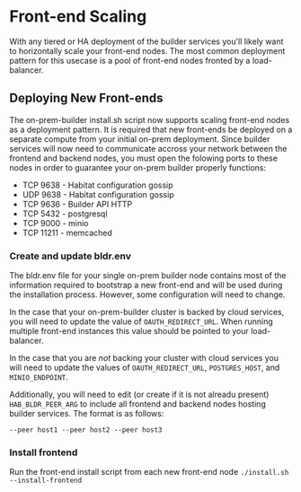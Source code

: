 # Front-end Scaling
With any tiered or HA deployment of the builder services you'll likely want to horizontally scale your front-end nodes. The most common deployment pattern for this usecase is a pool of front-end nodes fronted by a load-balancer.

## Deploying New Front-ends
The on-prem-builder install.sh script now supports scaling front-end nodes as a deployment pattern. It is required that new front-ends be deployed on a separate compute from your initial on-prem deployment. Since builder services will now need to communicate accross your network between the frontend and backend nodes, you must open the folowing ports to these nodes in order to guarantee your on-prem builder properly functions:

* TCP 9638 - Habitat configuration gossip
* UDP 9638 - Habitat configuration gossip
* TCP 9636 - Builder API HTTP
* TCP 5432 - postgresql
* TCP 9000 - minio
* TCP 11211 - memcached

### Create and update bldr.env
The bldr.env file for your single on-prem builder node contains most of the information required to bootstrap a new front-end and will be used during the installation process. However, some configuration will need to change.

In the case that your on-prem-builder cluster is backed by cloud services, you will need to update the value of `OAUTH_REDIRECT_URL`. When running multiple front-end instances this value should be pointed to your load-balancer. 

In the case that you are _not_ backing your cluster with cloud services you will need to update the values of `OAUTH_REDIRECT_URL`, `POSTGRES_HOST`, and `MINIO_ENDPOINT`.

Additionally, you will need to edit (or create if it is not alreadu present) `HAB_BLDR_PEER_ARG` to include all frontend and backend nodes hosting builder services. The format is as follows:

```
--peer host1 --peer host2 --peer host3
```

### Install frontend
Run the front-end install script from each new front-end node `./install.sh --install-frontend`
